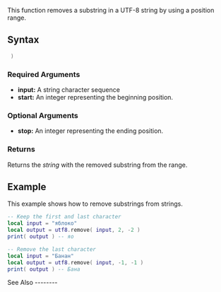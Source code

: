 This function removes a substring in a UTF-8 string by using a position range.

Syntax
------

``` lua
 )
```

### Required Arguments

-   **input:** A string character sequence
-   **start:** An integer representing the beginning position.

### Optional Arguments

-   **stop:** An integer representing the ending position.

### Returns

Returns the *string* with the removed substring from the range.

Example
-------

<section name="Server" class="server" show="true">
This example shows how to remove substrings from strings.

``` lua
-- Keep the first and last character
local input = "яблоко"
local output = utf8.remove( input, 2, -2 ) 
print( output ) -- яо

-- Remove the last character
local input = "Банан"
local output = utf8.remove( input, -1, -1 )
print( output ) -- Бана
```

</section>
See Also
--------
